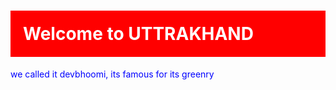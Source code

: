 <html>
    <head>
        <meta charset="utf-8">
        <title> Welcome to UTTRAKHAND </title>
		<style>
        h1{color: white;
        background-color:red;
        padding: 20px;
        }
        p{color: blue;}
        </style>
    </head>
    <body>
        <h1> Welcome to UTTRAKHAND </h1>
        <p> we called it devbhoomi, its famous for its greenry </p>
    </body>
</html>
